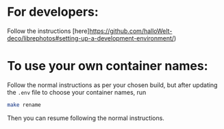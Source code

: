 
# For developers:
Follow the instructions [here]https://github.com/halloWelt-deco/librephotos#setting-up-a-development-environment/)

# To use your own container names:
Follow the normal instructions as per your chosen build, but after updating the `.env` file to choose your container names, run 
``` sh
make rename
```
Then you can resume following the normal instructions.


